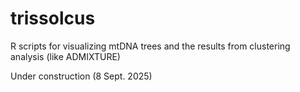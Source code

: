 # trissolcus
R scripts for visualizing mtDNA trees and the results from clustering analysis (like ADMIXTURE) 

Under construction (8 Sept. 2025)
